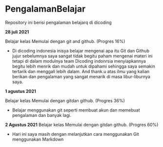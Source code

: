 # PengalamanBelajar
Repository ini berisi pengalaman belajarq di dicoding

**28 juli 2021**


Belajar kelas Memulai dengan git and github. (Progres 16%)

* Di dicoding indonesia inisya belajar mengenai apa itu Git dan Github jujur sebelumnya saya sangat tidak begitu paham mengenai materi ini tetapi di dalam modulnya team Dicoding indonrsia menyiapkannya begitu lebih menrik dan mudah untuk dipahami sehingga saya semakin tertarik dan menggali lebih dalam. And thank.u atas ilmu yang kalian berikan dan pengalaman yang sangat menarik di masa libur-liburnya saya. 

__1 agustus 2021__


Belajar kelas Memulai dengan gitdan github. (Progres 36%)

  * Belajar menggunakan git seperti membuat akun dan memebuat pengalaman dan banyak lagi.
  
  
 **2 Agustus 2021**
 Belajar kelas Memulai dengan gitdan github. (Progres 60%)
 
 * Hari ini saya masih dengan melanjutkan cara menggunakan Git menggunakan Markdown 

  
